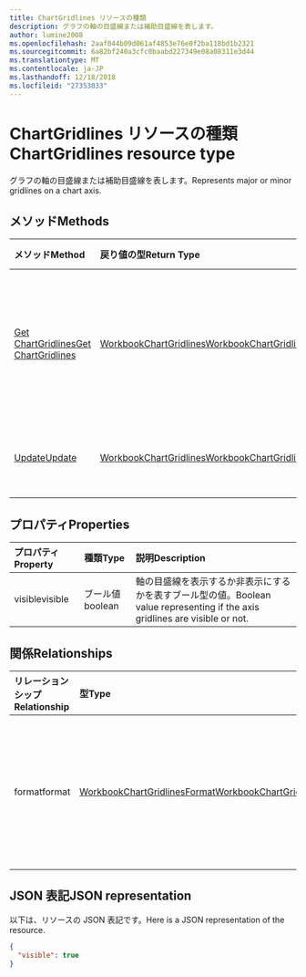 ```yaml
---
title: ChartGridlines リソースの種類
description: グラフの軸の目盛線または補助目盛線を表します。
author: lumine2008
ms.openlocfilehash: 2aaf044b09d061af4853e76e0f2ba118bd1b2321
ms.sourcegitcommit: 6a82bf240a3cfc0baabd227349e08a08311e3d44
ms.translationtype: MT
ms.contentlocale: ja-JP
ms.lasthandoff: 12/18/2018
ms.locfileid: "27353033"
---
```

# <a name="chartgridlines-resource-type"></a><span data-ttu-id="e2dae-103">ChartGridlines リソースの種類</span><span class="sxs-lookup"><span data-stu-id="e2dae-103">ChartGridlines resource type</span></span>

<span data-ttu-id="e2dae-104">グラフの軸の目盛線または補助目盛線を表します。</span><span class="sxs-lookup"><span data-stu-id="e2dae-104">Represents major or minor gridlines on a chart axis.</span></span>


## <a name="methods"></a><span data-ttu-id="e2dae-105">メソッド</span><span class="sxs-lookup"><span data-stu-id="e2dae-105">Methods</span></span>

| <span data-ttu-id="e2dae-106">メソッド</span><span class="sxs-lookup"><span data-stu-id="e2dae-106">Method</span></span>           | <span data-ttu-id="e2dae-107">戻り値の型</span><span class="sxs-lookup"><span data-stu-id="e2dae-107">Return Type</span></span>    |<span data-ttu-id="e2dae-108">説明</span><span class="sxs-lookup"><span data-stu-id="e2dae-108">Description</span></span>|
|:---------------|:--------|:----------|
|[<span data-ttu-id="e2dae-109">Get ChartGridlines</span><span class="sxs-lookup"><span data-stu-id="e2dae-109">Get ChartGridlines</span></span>](../api/chartgridlines-get.md) | [<span data-ttu-id="e2dae-110">WorkbookChartGridlines</span><span class="sxs-lookup"><span data-stu-id="e2dae-110">WorkbookChartGridlines</span></span>](chartgridlines.md) |<span data-ttu-id="e2dae-111">chartGridlines オブジェクトのプロパティと関係を読み取ります。</span><span class="sxs-lookup"><span data-stu-id="e2dae-111">Read properties and relationships of chartGridlines object.</span></span>|
|[<span data-ttu-id="e2dae-112">Update</span><span class="sxs-lookup"><span data-stu-id="e2dae-112">Update</span></span>](../api/chartgridlines-update.md) | [<span data-ttu-id="e2dae-113">WorkbookChartGridlines</span><span class="sxs-lookup"><span data-stu-id="e2dae-113">WorkbookChartGridlines</span></span>](chartgridlines.md)    |<span data-ttu-id="e2dae-114">ChartGridlines オブジェクトを更新します。</span><span class="sxs-lookup"><span data-stu-id="e2dae-114">Update ChartGridlines object.</span></span> |

## <a name="properties"></a><span data-ttu-id="e2dae-115">プロパティ</span><span class="sxs-lookup"><span data-stu-id="e2dae-115">Properties</span></span>
| <span data-ttu-id="e2dae-116">プロパティ</span><span class="sxs-lookup"><span data-stu-id="e2dae-116">Property</span></span>     | <span data-ttu-id="e2dae-117">種類</span><span class="sxs-lookup"><span data-stu-id="e2dae-117">Type</span></span>   |<span data-ttu-id="e2dae-118">説明</span><span class="sxs-lookup"><span data-stu-id="e2dae-118">Description</span></span>|
|:---------------|:--------|:----------|
|<span data-ttu-id="e2dae-119">visible</span><span class="sxs-lookup"><span data-stu-id="e2dae-119">visible</span></span>|<span data-ttu-id="e2dae-120">ブール値</span><span class="sxs-lookup"><span data-stu-id="e2dae-120">boolean</span></span>|<span data-ttu-id="e2dae-121">軸の目盛線を表示するか非表示にするかを表すブール型の値。</span><span class="sxs-lookup"><span data-stu-id="e2dae-121">Boolean value representing if the axis gridlines are visible or not.</span></span>|

## <a name="relationships"></a><span data-ttu-id="e2dae-122">関係</span><span class="sxs-lookup"><span data-stu-id="e2dae-122">Relationships</span></span>
| <span data-ttu-id="e2dae-123">リレーションシップ</span><span class="sxs-lookup"><span data-stu-id="e2dae-123">Relationship</span></span> | <span data-ttu-id="e2dae-124">型</span><span class="sxs-lookup"><span data-stu-id="e2dae-124">Type</span></span>   |<span data-ttu-id="e2dae-125">説明</span><span class="sxs-lookup"><span data-stu-id="e2dae-125">Description</span></span>|
|:---------------|:--------|:----------|
|<span data-ttu-id="e2dae-126">format</span><span class="sxs-lookup"><span data-stu-id="e2dae-126">format</span></span>|[<span data-ttu-id="e2dae-127">WorkbookChartGridlinesFormat</span><span class="sxs-lookup"><span data-stu-id="e2dae-127">WorkbookChartGridlinesFormat</span></span>](chartgridlinesformat.md)|<span data-ttu-id="e2dae-p101">グラフの目盛線の書式設定を表します。値の取得のみ可能です。</span><span class="sxs-lookup"><span data-stu-id="e2dae-p101">Represents the formatting of chart gridlines. Read-only.</span></span>|

## <a name="json-representation"></a><span data-ttu-id="e2dae-130">JSON 表記</span><span class="sxs-lookup"><span data-stu-id="e2dae-130">JSON representation</span></span>

<span data-ttu-id="e2dae-131">以下は、リソースの JSON 表記です。</span><span class="sxs-lookup"><span data-stu-id="e2dae-131">Here is a JSON representation of the resource.</span></span>

<!-- {
  "blockType": "resource",
  "baseType": "microsoft.graph.entity",
  "optionalProperties": [

  ],
  "@odata.type": "microsoft.graph.workbookChartGridlines"
}-->

```json
{
  "visible": true
}

```

<!-- uuid: 8fcb5dbc-d5aa-4681-8e31-b001d5168d79
2015-10-25 14:57:30 UTC -->
<!-- {
  "type": "#page.annotation",
  "description": "ChartGridlines resource",
  "keywords": "",
  "section": "documentation",
  "tocPath": ""
}-->